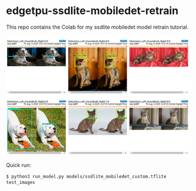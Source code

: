 # edgetpu-ssdlite-mobiledet-retrain
This repo contains the Colab for my ssdlite mobiledet model retrain tutorial.

[<img dth="777" src="https://github.com/Namburger/edgetpu-ssdlite-mobiledet-retrain/blob/master/assets/eval.png">]()

Quick run:
```
$ python3 run_model.py models/ssdlite_mobiledet_custom.tflite test_images
```
